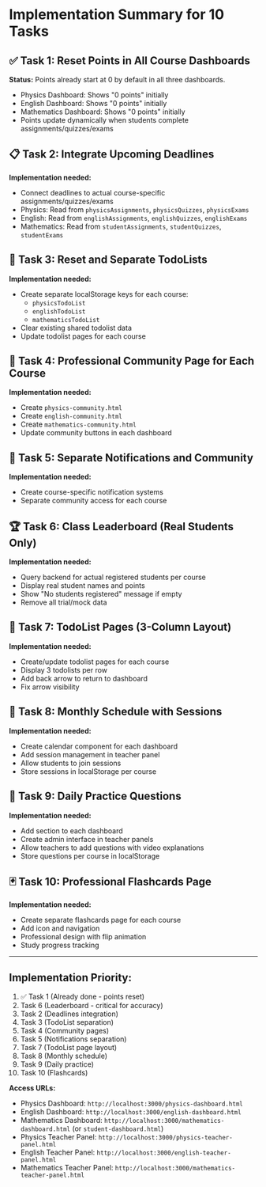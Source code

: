 # Implementation Summary for 10 Tasks

## ✅ Task 1: Reset Points in All Course Dashboards
**Status:** Points already start at 0 by default in all three dashboards.
- Physics Dashboard: Shows "0 points" initially
- English Dashboard: Shows "0 points" initially  
- Mathematics Dashboard: Shows "0 points" initially
- Points update dynamically when students complete assignments/quizzes/exams

## 📋 Task 2: Integrate Upcoming Deadlines
**Implementation needed:**
- Connect deadlines to actual course-specific assignments/quizzes/exams
- Physics: Read from `physicsAssignments`, `physicsQuizzes`, `physicsExams`
- English: Read from `englishAssignments`, `englishQuizzes`, `englishExams`
- Mathematics: Read from `studentAssignments`, `studentQuizzes`, `studentExams`

## 📝 Task 3: Reset and Separate TodoLists
**Implementation needed:**
- Create separate localStorage keys for each course:
  - `physicsTodoList`
  - `englishTodoList`
  - `mathematicsTodoList`
- Clear existing shared todolist data
- Update todolist pages for each course

## 👥 Task 4: Professional Community Page for Each Course
**Implementation needed:**
- Create `physics-community.html`
- Create `english-community.html`
- Create `mathematics-community.html`
- Update community buttons in each dashboard

## 🔔 Task 5: Separate Notifications and Community
**Implementation needed:**
- Create course-specific notification systems
- Separate community access for each course

## 🏆 Task 6: Class Leaderboard (Real Students Only)
**Implementation needed:**
- Query backend for actual registered students per course
- Display real student names and points
- Show "No students registered" message if empty
- Remove all trial/mock data

## 📑 Task 7: TodoList Pages (3-Column Layout)
**Implementation needed:**
- Create/update todolist pages for each course
- Display 3 todolists per row
- Add back arrow to return to dashboard
- Fix arrow visibility

## 📅 Task 8: Monthly Schedule with Sessions
**Implementation needed:**
- Create calendar component for each dashboard
- Add session management in teacher panel
- Allow students to join sessions
- Store sessions in localStorage per course

## 🎯 Task 9: Daily Practice Questions
**Implementation needed:**
- Add section to each dashboard
- Create admin interface in teacher panels
- Allow teachers to add questions with video explanations
- Store questions per course in localStorage

## 🃏 Task 10: Professional Flashcards Page
**Implementation needed:**
- Create separate flashcards page for each course
- Add icon and navigation
- Professional design with flip animation
- Study progress tracking

---

## Implementation Priority:
1. ✅ Task 1 (Already done - points reset)
2. Task 6 (Leaderboard - critical for accuracy)
3. Task 2 (Deadlines integration)
4. Task 3 (TodoList separation)
5. Task 4 (Community pages)
6. Task 5 (Notifications separation)
7. Task 7 (TodoList page layout)
8. Task 8 (Monthly schedule)
9. Task 9 (Daily practice)
10. Task 10 (Flashcards)

**Access URLs:**
- Physics Dashboard: `http://localhost:3000/physics-dashboard.html`
- English Dashboard: `http://localhost:3000/english-dashboard.html`
- Mathematics Dashboard: `http://localhost:3000/mathematics-dashboard.html` (or `student-dashboard.html`)
- Physics Teacher Panel: `http://localhost:3000/physics-teacher-panel.html`
- English Teacher Panel: `http://localhost:3000/english-teacher-panel.html`
- Mathematics Teacher Panel: `http://localhost:3000/mathematics-teacher-panel.html`

